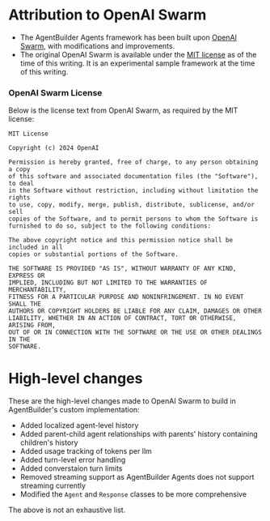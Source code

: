# Attribution to OpenAI Swarm

- The AgentBuilder Agents framework has been built upon [OpenAI Swarm](https://github.com/openai/swarm), with modifications and improvements.
- The original OpenAI Swarm is available under the [MIT license](https://github.com/openai/swarm/blob/main/LICENSE) as of the time of this writing. It is an experimental sample framework at the time of this writing.

### OpenAI Swarm License
Below is the license text from OpenAI Swarm, as required by the MIT license:

```
MIT License

Copyright (c) 2024 OpenAI

Permission is hereby granted, free of charge, to any person obtaining a copy
of this software and associated documentation files (the "Software"), to deal
in the Software without restriction, including without limitation the rights
to use, copy, modify, merge, publish, distribute, sublicense, and/or sell
copies of the Software, and to permit persons to whom the Software is
furnished to do so, subject to the following conditions:

The above copyright notice and this permission notice shall be included in all
copies or substantial portions of the Software.

THE SOFTWARE IS PROVIDED "AS IS", WITHOUT WARRANTY OF ANY KIND, EXPRESS OR
IMPLIED, INCLUDING BUT NOT LIMITED TO THE WARRANTIES OF MERCHANTABILITY,
FITNESS FOR A PARTICULAR PURPOSE AND NONINFRINGEMENT. IN NO EVENT SHALL THE
AUTHORS OR COPYRIGHT HOLDERS BE LIABLE FOR ANY CLAIM, DAMAGES OR OTHER
LIABILITY, WHETHER IN AN ACTION OF CONTRACT, TORT OR OTHERWISE, ARISING FROM,
OUT OF OR IN CONNECTION WITH THE SOFTWARE OR THE USE OR OTHER DEALINGS IN THE
SOFTWARE.
```

# High-level changes
These are the high-level changes made to OpenAI Swarm to build in AgentBuilder's custom implementation:
- Added localized agent-level history
- Added parent-child agent relationships with parents' history containing children's history
- Added usage tracking of tokens per llm
- Added turn-level error handling
- Added converstaion turn limits
- Removed streaming support as AgentBuilder Agents does not support streaming currently
- Modified the `Agent` and `Response` classes to be more comprehensive

The above is not an exhaustive list.